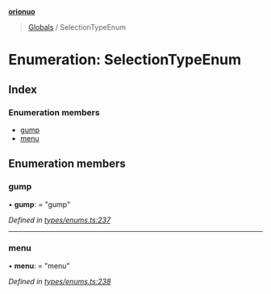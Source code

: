 **[orionuo](../README.md)**

> [Globals](../globals.md) / SelectionTypeEnum

# Enumeration: SelectionTypeEnum

## Index

### Enumeration members

* [gump](selectiontypeenum.md#gump)
* [menu](selectiontypeenum.md#menu)

## Enumeration members

### gump

•  **gump**:  = "gump"

*Defined in [types/enums.ts:237](https://github.com/msviha/orionuo/blob/5f19aed/src/types/enums.ts#L237)*

___

### menu

•  **menu**:  = "menu"

*Defined in [types/enums.ts:238](https://github.com/msviha/orionuo/blob/5f19aed/src/types/enums.ts#L238)*
